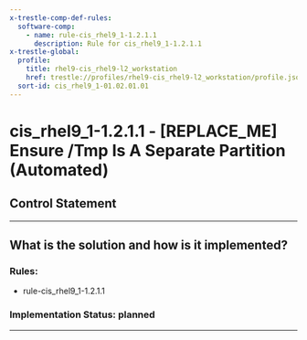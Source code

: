 ```yaml
---
x-trestle-comp-def-rules:
  software-comp:
    - name: rule-cis_rhel9_1-1.2.1.1
      description: Rule for cis_rhel9_1-1.2.1.1
x-trestle-global:
  profile:
    title: rhel9-cis_rhel9-l2_workstation
    href: trestle://profiles/rhel9-cis_rhel9-l2_workstation/profile.json
  sort-id: cis_rhel9_1-01.02.01.01
---
```


# cis_rhel9_1-1.2.1.1 - \[REPLACE_ME\] Ensure /Tmp Is A Separate Partition (Automated)

## Control Statement

______________________________________________________________________

## What is the solution and how is it implemented?

<!-- For implementation status enter one of: implemented, partial, planned, alternative, not-applicable -->

<!-- Note that the list of rules under ### Rules: is read-only and changes will not be captured after assembly to JSON -->

<!-- Add control implementation description here for control: cis_rhel9_1-1.2.1.1 -->

### Rules:

  - rule-cis_rhel9_1-1.2.1.1

### Implementation Status: planned

______________________________________________________________________
